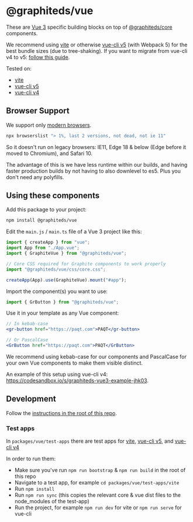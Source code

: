 # @graphiteds/vue

These are [Vue 3](https://v3.vuejs.org/) specific building blocks on top of [@graphiteds/core](../core/README.md) components.

We recommend using [vite](https://vitejs.dev/) or otherwise [vue-cli v5](https://next.cli.vuejs.org/) (with Webpack 5) for the best bundle sizes (due to tree-shaking). If you want to migrate from vue-cli v4 to v5: [follow this guide](https://next.cli.vuejs.org/migrations/migrate-from-v4.html).

Tested on:

- [vite](https://vitejs.dev/)
- [vue-cli v5](https://next.cli.vuejs.org/)
- [vue-cli v4](https://cli.vuejs.org/)

## Browser Support

We support only [modern browsers](https://browserslist.dev/?q=PiAxJSwgbGFzdCAyIHZlcnNpb25zLCBub3QgZGVhZCwgbm90IGllIDEx).

```bash
npx browserslist "> 1%, last 2 versions, not dead, not ie 11"
```

So it doesn't run on legacy browsers: IE11, Edge 18 & below (Edge before it moved to Chromium), and Safari 10.

The advantage of this is we have less runtime within our builds, and having faster production builds by not having to also downlevel to es5. Plus you don't need any polyfills.

## Using these components

Add this package to your project:

```sh
npm install @graphiteds/vue
```

Edit the `main.js` / `main.ts` file of a Vue 3 project like this:

```js
import { createApp } from "vue";
import App from "./App.vue";
import { GraphiteVue } from "@graphiteds/vue";

// Core CSS required for Graphite components to work properly
import "@graphiteds/vue/css/core.css";

createApp(App).use(GraphiteVue).mount("#app");
```

Import the component(s) you want to use:

```js
import { GrButton } from "@graphiteds/vue";
```

Use it in your template as any Vue component:

```jsx
// In kebab-case
<gr-button href="https://paqt.com">PAQT</gr-button>

// Or PascalCase
<GrButton href="https://paqt.com">PAQT</GrButton>
```

We recommend using kebab-case for our components and PascalCase for your own Vue components to make them visible distinct.

An example of this setup using vue-cli v4: https://codesandbox.io/s/graphiteds-vue3-example-jhk03.

## Development

Follow the [instructions in the root of this repo](../../README.md).

### Test apps

In `packages/vue/test-apps` there are test apps for [vite](https://vitejs.dev/), [vue-cli v5](https://next.cli.vuejs.org/), and [vue-cli v4](https://cli.vuejs.org/)

In order to run them:

- Make sure you've run `npm run bootstrap` & `npm run build` in the root of this repo
- Navigate to a test app, for example `cd packages/vue/test-apps/vite`
- Run `npm install`
- Run `npm run sync` (this copies the relevant core & vue dist files to the node_modules of the test-app)
- Run the project, for example `npm run dev` for vite or `npm run serve` for vue-cli
